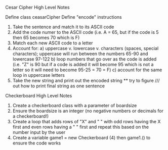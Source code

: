 Cesar Cipher High Level Notes

Define class ceasarCipher
Define "encode" instructions
1. Take the sentence and match it to its ASCII code
2. Add the code numer to the ASCII code (i.e. A = 65, but if the code is 5
then 65 becomes 70 which is F)
3. Match each new ASCII code to a letter
4. Account for:
  a) uppercase v. lowercase v. characters (spaces, special characters);
  uppercase will run between the numbers 65-90 and lowercase 97-122
  b) loop numbers that go over as the code is added (i.e. "Z" is 90 but if
  a code is added it will become 95 which is not a letter so it will need
  to become 95-25 = 70 = F)
  c) account for the same loop in uppercase letters
5. Take the new string and print out the encoded string ** try to figure /// out how to print final string as one sentence


Checkerboard High Level Notes

1. Create a checkerboard class with a parameter of boardsize
2. Ensure the boardsize is an integer (no negative numbers or decimals for a checkerboard!)
3. Create a loop that adds rows of "X" and " " with odd rows having the X first and even rows having a " " first and repeat this based on the number input by the user
4. Create a variable game1 = new Checkerboard (4) then game1.() to ensure the code works
